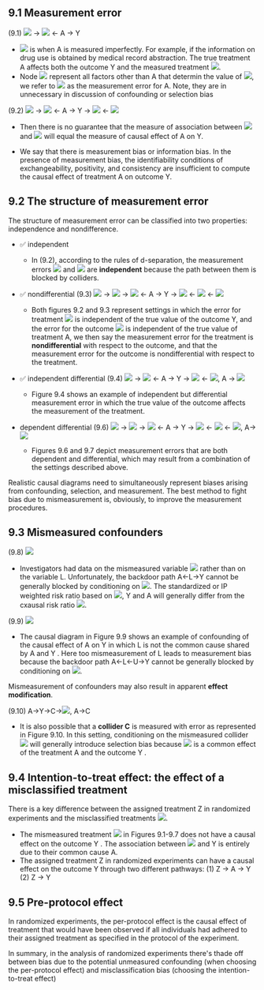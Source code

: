 ## 9.1 Measurement error
(9.1) <img src="https://render.githubusercontent.com/render/math?math=U_A"> -> <img src="https://render.githubusercontent.com/render/math?math=A^{*}"> <- A -> Y

- <img src="https://render.githubusercontent.com/render/math?math=A^{*}"> is when A is measured imperfectly. For example, if the information on drug use is obtained by medical record abstraction.
The true treatment A affects both the outcome Y and the measured treatment <img src="https://render.githubusercontent.com/render/math?math=A^{*}">. 
- Node <img src="https://render.githubusercontent.com/render/math?math=U_A"> represent all factors other than A that determin the value of <img src="https://render.githubusercontent.com/render/math?math=A^{*}">, we refer to <img src="https://render.githubusercontent.com/render/math?math=U_{A}"> as the measurement error for A. Note, they are in unnecessary in discussion of confounding or selection bias

(9.2) <img src="https://render.githubusercontent.com/render/math?math=U_A"> -> <img src="https://render.githubusercontent.com/render/math?math=A^{*}"> <- A -> Y -> <img src="https://render.githubusercontent.com/render/math?math=Y^{*}"> <- <img src="https://render.githubusercontent.com/render/math?math=U_Y">

- Then there is no guarantee that the measure of association between <img src="https://render.githubusercontent.com/render/math?math=A^{*}"> and <img src="https://render.githubusercontent.com/render/math?math=Y^{*}"> will equal the measure of causal effect of A on Y.

- We say that there is measurement bias or information bias. In the presence of measurement bias, the identifiability conditions of exchangeability, positivity, and consistency are insufficient to compute the causal effect of treatment A on outcome Y.

## 9.2 The structure of measurement error
The structure of measurement error can be classified into two properties: independence and nondifference. 

- ✅ independent
  - In (9.2), according to the rules of d-separation, the measurement errors <img src="https://render.githubusercontent.com/render/math?math=U_A"> and <img src="https://render.githubusercontent.com/render/math?math=U_Y"> are **independent** because the path between them is blocked by colliders.

- ✅ nondifferential
(9.3) <img src="https://render.githubusercontent.com/render/math?math=U_{AY}"> -> <img src="https://render.githubusercontent.com/render/math?math=U_A"> -> <img src="https://render.githubusercontent.com/render/math?math=A^{*}"> <- A -> Y -> <img src="https://render.githubusercontent.com/render/math?math=Y^{*}"> <- <img src="https://render.githubusercontent.com/render/math?math=U_Y"> <- <img src="https://render.githubusercontent.com/render/math?math=U_{AY}"> 
  - Both figures 9.2 and 9.3 represent settings in which the error for treatment <img src="https://render.githubusercontent.com/render/math?math=U_A"> is independent of the true value of the outcome Y, and the error for the outcome <img src="https://render.githubusercontent.com/render/math?math=U_Y"> is independent of the true value of treatment A, we then say the measurement error for the treatment is **nondifferential** with respect to the outcome, and that the measurement error for the outcome is nondifferential with respect to the treatment.

- ✅ independent differential (9.4) <img src="https://render.githubusercontent.com/render/math?math=U_A"> -> <img src="https://render.githubusercontent.com/render/math?math=A^{*}"> <- A -> Y -> <img src="https://render.githubusercontent.com/render/math?math=Y^{*}"> <- <img src="https://render.githubusercontent.com/render/math?math=U_Y">, A -> <img src="https://render.githubusercontent.com/render/math?math=U_Y"> 
  - Figure 9.4 shows an example of independent but differential measurement error in which the true value of the outcome affects the measurement of the treatment.

- dependent differential (9.6) <img src="https://render.githubusercontent.com/render/math?math=U_{AY}"> -> <img src="https://render.githubusercontent.com/render/math?math=U_A"> -> <img src="https://render.githubusercontent.com/render/math?math=A^{*}"> <- A -> Y -> <img src="https://render.githubusercontent.com/render/math?math=Y^{*}"> <- <img src="https://render.githubusercontent.com/render/math?math=U_Y"> <- <img src="https://render.githubusercontent.com/render/math?math=U_{AY}">, A-> <img src="https://render.githubusercontent.com/render/math?math=U_Y"> 
  - Figures 9.6 and 9.7 depict measurement errors that are both dependent and differential, which may result from a combination of the settings described above.

Realistic causal diagrams need to simultaneously represent biases arising from confounding, selection, and measurement. The best method to fight bias due to mismeasurement is, obviously, to improve the measurement procedures.

## 9.3 Mismeasured confounders
(9.8) <img src="https://render.githubusercontent.com/render/math?math=L^{*}<-L->A->Y, L->Y">
- Investigators had data on the mismeasured variable <img src="https://render.githubusercontent.com/render/math?math=L^{*}"> rather than on the variable L. Unfortunately, the backdoor path A<-L->Y cannot be generally blocked by conditioning on <img src="https://render.githubusercontent.com/render/math?math=L^{*}">. The standardized or IP weighted risk ratio based on <img src="https://render.githubusercontent.com/render/math?math=L^{*}">, Y and A will generally differ from the cxausal risk ratio <img src="https://render.githubusercontent.com/render/math?math=Pr[Y^{a=1}=1]/Pr[Y^{a=0}=1]">. 

(9.9) <img src="https://render.githubusercontent.com/render/math?math=L^{*}<-L->A->Y, L<-U->Y">

- The causal diagram in Figure 9.9 shows an example of confounding of the causal effect of A on Y in which L is not the common cause shared by A and Y . Here too mismeasurement of L leads to measurement bias because the backdoor path A<-L<-U->Y cannot be generally blocked by conditioning on <img src="https://render.githubusercontent.com/render/math?math=L^{*}">.

Mismeasurement of confounders may also result in apparent **effect modification**. 

(9.10) A->Y->C-><img src="https://render.githubusercontent.com/render/math?math=C^{*}">, A->C
- It is also possible that a **collider C** is measured with error as represented in Figure 9.10. In this setting, conditioning on the mismeasured collider <img src="https://render.githubusercontent.com/render/math?math=C^{*}"> will generally introduce selection bias because <img src="https://render.githubusercontent.com/render/math?math=C^{*}"> is a common effect of the treatment A and the outcome Y .

## 9.4 Intention-to-treat effect: the effect of a misclassified treatment
There is a key difference between the assigned treatment Z in randomized experiments and the misclassified treatments <img src="https://render.githubusercontent.com/render/math?math=A^{*}">.
- The mismeasured treatment <img src="https://render.githubusercontent.com/render/math?math=A^{*}"> in Figures 9.1-9.7 does not have a causal effect on the outcome Y . The association between <img src="https://render.githubusercontent.com/render/math?math=A^{*}"> and Y is entirely due to their common cause A.
- The assigned treatment Z in randomized experiments can have a causal effect on the outcome Y through two different pathways: (1) Z -> A -> Y (2) Z -> Y

## 9.5 Pre-protocol effect
In randomized experiments, the per-protocol effect is the causal effect of treatment that would have been observed if all individuals had adhered to their assigned treatment as specified in the protocol of the experiment.

In summary, in the analysis of randomized experiments there's thade off between bias due to the potential unmeasured confounding (when choosing the per-protocol effect) and misclassification bias (choosing the intention-to-treat effect)

